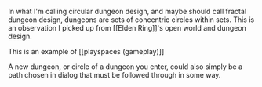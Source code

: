 In what I'm calling circular dungeon design, and maybe should call fractal dungeon design, dungeons are sets of concentric circles within sets. This is an observation I picked up from [[Elden Ring]]'s open world and dungeon design.

This is an example of [[playspaces (gameplay)]]

A new dungeon, or circle of a dungeon you enter, could also simply be a path chosen in dialog that must be followed through in some way. 